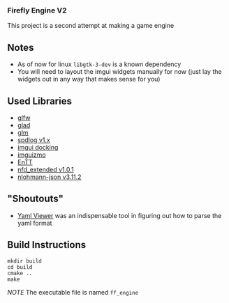 ### Firefly Engine V2
This project is a second attempt at making a game engine

## Notes
- As of now for linux `libgtk-3-dev` is a known dependency
- You will need to layout the imgui widgets manually for now (just lay the widgets out in any way that makes sense for you)

## Used Libraries
- [glfw](https://github.com/glfw/glfw.git)
- [glad](https://github.com/Dav1dde/glad.git)
- [glm](https://github.com/g-truc/glm.git)
- [spdlog v1.x](https://github.com/gabime/spdlog.git)
- [imgui docking](https://github.com/ocornut/imgui.git)
- [imguizmo](https://github.com/CedricGuillemet/ImGuizmo.git)
- [EnTT](https://github.com/skypjack/entt.git)
- [nfd_extended v1.0.1](https://github.com/btzy/nativefiledialog-extended.git)
- [nlohmann-json v3.11.2](https://github.com/nlohmann/json.git)

## "Shoutouts"
- [Yaml Viewer](https://jsonformatter.org/yaml-viewer) was an indispensable tool in figuring out how to parse the yaml format 

## Build Instructions
```shell
mkdir build
cd build
cmake ..
make
```
*NOTE* The executable file is named `ff_engine`